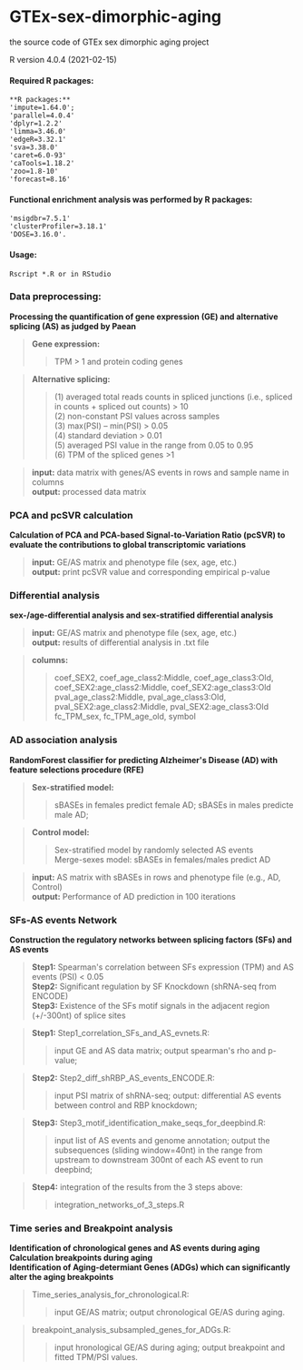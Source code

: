 # GTEx-sex-dimorphic-aging

the source code of GTEx sex dimorphic aging project

R version 4.0.4 (2021-02-15)

#### Required R packages:
	**R packages:**
	'impute=1.64.0';
	'parallel=4.0.4'
	'dplyr=1.2.2'
	'limma=3.46.0'
	'edgeR=3.32.1'
	'sva=3.38.0'
	'caret=6.0-93'
	'caTools=1.18.2'
	'zoo=1.8-10'
	'forecast=8.16'
#### Functional enrichment analysis was performed by R packages:
	'msigdbr=7.5.1'
	'clusterProfiler=3.18.1'
	'DOSE=3.16.0'.

#### Usage: 
	Rscript *.R or in RStudio


### Data preprocessing:
**Processing the quantification of gene expression (GE) and alternative splicing (AS) as judged by Paean**

>**Gene expression:**  
>>TPM > 1 and protein coding genes  

>**Alternative splicing:**  
>>(1) averaged total reads counts in spliced junctions (i.e., spliced in counts + spliced out counts) > 10  
  (2) non-constant PSI values across samples  
  (3) max(PSI) – min(PSI) > 0.05  
  (4) standard deviation > 0.01  
  (5) averaged PSI value in the range from 0.05 to 0.95  
  (6) TPM of the spliced genes >1  

>**input:** data matrix with genes/AS events in rows and sample name in columns  
**output:** processed data matrix  


### PCA and pcSVR calculation
**Calculation of PCA and PCA-based Signal-to-Variation Ratio (pcSVR) to evaluate the contributions to global transcriptomic variations**

>**input:** GE/AS matrix and phenotype file (sex, age, etc.)  
**output:** print pcSVR value and corresponding empirical p-value  
 

### Differential analysis
**sex-/age-differential analysis and sex-stratified differential analysis**

>**input:** GE/AS matrix and phenotype file (sex, age, etc.)  
**output:** results of differential analysis in .txt file 

>**columns:** 
>>coef_SEX2, coef_age_class2:Middle, coef_age_class3:Old, coef_SEX2:age_class2:Middle, coef_SEX2:age_class3:Old
pval_age_class2:Middle, pval_age_class3:Old, pval_SEX2:age_class2:Middle, pval_SEX2:age_class3:Old
fc_TPM_sex, fc_TPM_age_old, symbol


### AD association analysis
**RandomForest classifier for predicting Alzheimer's Disease (AD) with feature selections procedure (RFE)**

>**Sex-stratified model:**  
  >>sBASEs in females predict female AD; sBASEs in males predicte male AD;  

>**Control model:**  
  >>Sex-stratified model by randomly selected AS events  
  Merge-sexes model: sBASEs in females/males predict AD  

>**input:** AS matrix with sBASEs in rows and phenotype file (e.g., AD, Control)  
**output:** Performance of AD prediction in 100 iterations  


### SFs-AS events Network
**Construction the regulatory networks between splicing factors (SFs) and AS events**

>**Step1:** Spearman's correlation between SFs expression (TPM) and AS events (PSI) < 0.05  
**Step2:** Significant regulation by SF Knockdown (shRNA-seq from ENCODE)  
**Step3:** Existence of the SFs motif signals in the adjacent region (+/-300nt) of splice sites  

>**Step1:** Step1_correlation_SFs_and_AS_evnets.R: 
>>input GE and AS data matrix; 
>>output spearman's rho and p-value;  

>**Step2:** Step2_diff_shRBP_AS_events_ENCODE.R: 
>>input PSI matrix of shRNA-seq; 
>>output: differential AS events between control and RBP knockdown;  

>**Step3:** Step3_motif_identification_make_seqs_for_deepbind.R: 
>>input list of AS events and genome annotation; 
>>output the subsequences (sliding window=40nt) in the range from upstream to downstream 300nt of each AS event to run deepbind;  

>**Step4:** integration of the results from the 3 steps above:  
>>integration_networks_of_3_steps.R  


### Time series and Breakpoint analysis
**Identification of chronological genes and AS events during aging**  
**Calculation breakpoints during aging**  
**Identification of Aging-determiant Genes (ADGs) which can significantly alter the aging breakpoints**  

>Time_series_analysis_for_chronological.R: 
>>input GE/AS matrix; output chronological GE/AS during aging.  

>breakpoint_analysis_subsampled_genes_for_ADGs.R: 
>>input hronological GE/AS during aging; output breakpoint and fitted TPM/PSI values.  
